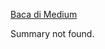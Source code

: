<!--START_SECTION:medium-->
[Baca di Medium](https://medium.com/@dikaelsaputra/cara-instal-netbeans-ide-di-windows-7e29e0815459?source=rss-272e0aace4a6------2)

Summary not found.
<!--END_SECTION:medium-->
